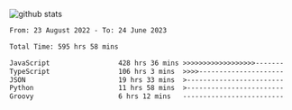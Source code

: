 
![github stats](https://github-readme-stats.vercel.app/api?username=realmahd1&show_icons=true&theme=codeSTACKr&hide_rank=true&count_private=true)

<!--START_SECTION:waka-->

```txt
From: 23 August 2022 - To: 24 June 2023

Total Time: 595 hrs 58 mins

JavaScript                 428 hrs 36 mins >>>>>>>>>>>>>>>>>>-------   71.92 %
TypeScript                 106 hrs 3 mins  >>>>---------------------   17.80 %
JSON                       19 hrs 33 mins  >------------------------   03.28 %
Python                     11 hrs 58 mins  >------------------------   02.01 %
Groovy                     6 hrs 12 mins   -------------------------   01.04 %
```

<!--END_SECTION:waka-->
